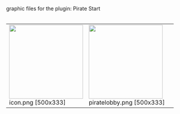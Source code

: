 graphic files for the plugin: Pirate Start<br>
<br>
<table>
	<tr valign="bottom">
		<td><a href="https://github.com/zuckung/endless-sky-plugins/blob/main/myplugins/Pirate Start/icon.png"><img src="https://raw.githubusercontent.com/zuckung/endless-sky-plugins/refs/heads/main/myplugins/Pirate Start/icon.png" width="200"></a><br>
		icon.png [500x333]</td>
		<td><a href="https://github.com/zuckung/endless-sky-plugins/blob/main/myplugins/Pirate Start/images/scene/piratelobby.png"><img src="https://raw.githubusercontent.com/zuckung/endless-sky-plugins/refs/heads/main/myplugins/Pirate Start/images/scene/piratelobby.png" width="200"></a><br>
		piratelobby.png [500x333]</td>
		<td></td>
	</tr>
</table>

